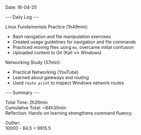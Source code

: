 Date: 16-04-25

--- Daily Log ---

Linux Fundamentals Practice (1h49min):
- Bash navigation and file manipulation exercises
- Created usage guidelines for navigation and file commands
- Practiced moving files using `mv`, overcame initial confusion
- Uploaded content to Git (Kali ↔ Windows)

Networking Study (37min):
- Practical Networking (YouTube)
- Learned about gateways and routing
- Used `route print` to inspect Windows network routes

--- Summary ---

Total Time: 2h26min  
Cumulative Total: ~84h30min  
Reflection: Hands-on learning strengthens command fluency.

Outlier:  
10000 - 84.5 = 9915.5

